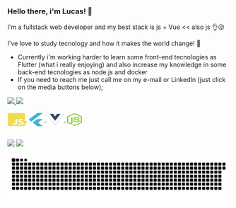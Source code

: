 ### Hello there, i'm Lucas! 👋

I'm a fullstack web developer and my best stack is js + Vue << also js 👌😜
    
I've love to study tecnology and how it makes the world change! 🚀<br>
- Currently i'm working harder to learn some front-end tecnologies as Flutter (what i really enjoying) and also increase my knowledge in some 
back-end tecnologies as node.js and docker
- If you need to reach me just call me on my e-mail or LinkedIn (just click on the media buttons below);

<div>
  <a href="https://github.com/Luckmenez">
  <img height="180em" src="https://github-readme-stats.vercel.app/api?username=Luckmenez&show_icons=true&theme=darcula&include_all_commits=true&count_private=true">
  <img height="180em" src="https://github-readme-stats.vercel.app/api/top-langs/?username=Luckmenez&layout=compact&langs_count=16&theme=darcula"
</div>

<div style="display: inline_block"><br>
  <img align="center" alt="Lucas_js" height="30" width="40" src="https://raw.githubusercontent.com/devicons/devicon/master/icons/javascript/javascript-plain.svg">
  <img align="center" alt="Lucas_js" height="30" width="40" src="https://raw.githubusercontent.com/devicons/devicon/master/icons/flutter/flutter-plain.svg">
  <img align="center" alt="Lucas_js" height="30" width="40" src="https://raw.githubusercontent.com/devicons/devicon/master/icons/vuejs/vuejs-plain.svg">
  <img align="center" alt="Lucas_js" height="30" width="40" src="https://raw.githubusercontent.com/devicons/devicon/master/icons/nodejs/nodejs-plain.svg">
</div>

##
    
<div>
  <a href="https://www.linkedin.com/in/lucas-silva-menezes/" target="_blank"><img src="https://img.shields.io/badge/-Linkedin-%230077B5?style=for-the-badge&logo-linkedin&logoColor=white" target="_blank"></a>
  <a href="mailto:luckmenez@gmail.com" target="_blank"><img src="https://img.shields.io/badge/Gmail-D14836?style=for-the-badge&logo=gmail&logoColor=white"></a>
</div>

    
 ![Snake animation](https://github.com/Luckmenez/Luckmenez/blob/output/github-contribution-grid-snake.svg)



<!--
**Luckmenez/Luckmenez** is a ✨ _special_ ✨ repository because its `README.md` (this file) appears on your GitHub profile.

Here are some ideas to get you started:

- 🔭 I’m currently working on ...
- 🌱 I’m currently learning ...
- 👯 I’m looking to collaborate on ...
- 🤔 I’m looking for help with ...
- 💬 Ask me about ...
- 📫 How to reach me: ...
- 😄 Pronouns: ...
- ⚡ Fun fact: ...
-->
